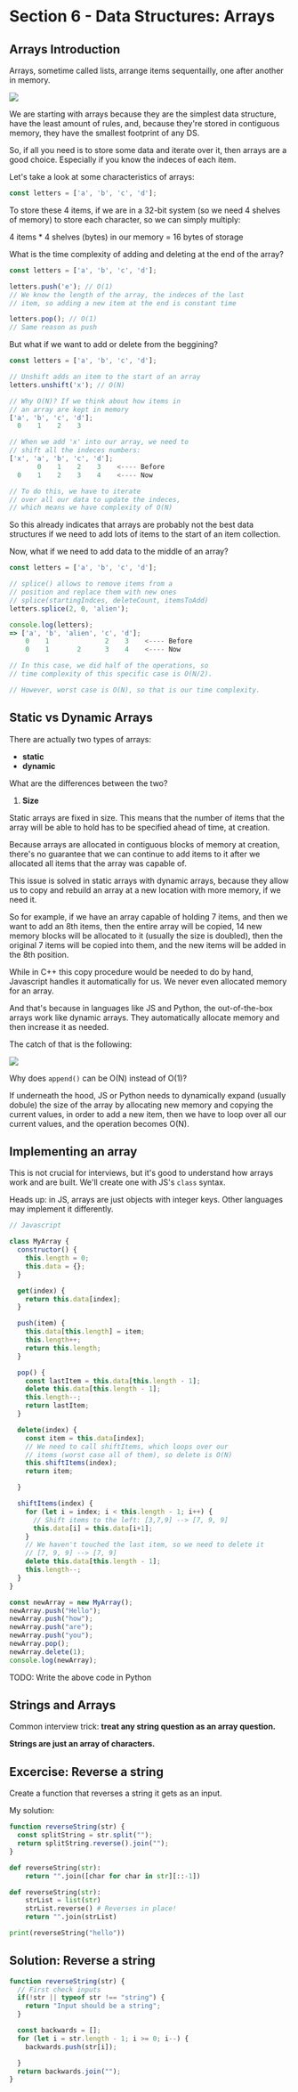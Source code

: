 # Section 6 - Data Structures: Arrays

## Arrays Introduction

Arrays, sometime called lists, arrange items sequentailly, one after another in memory.

![](2021-11-12-09-25-56.png)

We are starting with arrays because they are the simplest data structure, have the least amount of rules, and, because they're stored in contiguous memory, they have the smallest footprint of any DS.

So, if all you need is to store some data and iterate over it, then arrays are a good choice. Especially if you know the indeces of each item.

Let's take a look at some characteristics of arrays:

```js
const letters = ['a', 'b', 'c', 'd'];
```

To store these 4 items, if we are in a 32-bit system (so we need 4 shelves of memory) to store each character, so we can simply multiply:

4 items * 4 shelves (bytes) in our memory = 16 bytes of storage

What is the time complexity of adding and deleting at the end of the array?
```js
const letters = ['a', 'b', 'c', 'd'];

letters.push('e'); // O(1)
// We know the length of the array, the indeces of the last 
// item, so adding a new item at the end is constant time

letters.pop(); // O(1)
// Same reason as push
```

But what if we want to add or delete from the beggining?
```js
const letters = ['a', 'b', 'c', 'd'];

// Unshift adds an item to the start of an array
letters.unshift('x'); // O(N)

// Why O(N)? If we think about how items in 
// an array are kept in memory
['a', 'b', 'c', 'd'];
  0    1    2    3

// When we add 'x' into our array, we need to
// shift all the indeces numbers:
['x', 'a', 'b', 'c', 'd'];
       0    1    2    3    <---- Before
  0    1    2    3    4    <---- Now

// To do this, we have to iterate
// over all our data to update the indeces,
// which means we have complexity of O(N)
```
So this already indicates that arrays are probably not the best data structures if we need to add lots of items to the start of an item collection.

Now, what if we need to add data to the middle of an array?
```js
const letters = ['a', 'b', 'c', 'd'];

// splice() allows to remove items from a
// position and replace them with new ones
// splice(startingIndces, deleteCount, itemsToAdd)
letters.splice(2, 0, 'alien');

console.log(letters);
=> ['a', 'b', 'alien', 'c', 'd'];
    0    1              2    3    <---- Before
    0    1       2      3    4    <---- Now

// In this case, we did half of the operations, so
// time complexity of this specific case is O(N/2).

// However, worst case is O(N), so that is our time complexity.
```

## Static vs Dynamic Arrays

There are actually two types of arrays:

- **static**
- **dynamic**

What are the differences between the two?

1. **Size**

Static arrays are fixed in size. This means that the number of items that the array will be able to hold has to be specified ahead of time, at creation.

Because arrays are allocated in contiguous blocks of memory at creation, there's no guarantee that we can continue to add items to it after we allocated all items that the array was capable of.

This issue is solved in static arrays with dynamic arrays, because they allow us to copy and rebuild an array at a new location with more memory, if we need it.

So for example, if we have an array capable of holding 7 items, and then we want to add an 8th items, then the entire array will be copied, 14 new memory blocks will be allocated to it (usually the size is doubled), then the original 7 items will be copied into them, and the new items will be added in the 8th position.

While in C++ this copy procedure would be needed to do by hand, Javascript handles it automatically for us. We never even allocated memory for an array.

And that's because in languages like JS and Python, the out-of-the-box arrays work like dynamic arrays. They automatically allocate memory and then increase it as needed.

The catch of that is the following:

![](2021-11-12-10-10-19.png)

Why does `append()` can be O(N) instead of O(1)?

If underneath the hood, JS or Python needs to dynamically expand (usually dobule) the size of the array by allocating new memory and copying the current values, in order to add a new item, then we have to loop over all our current values, and the operation becomes O(N).

## Implementing an array

This is not crucial for interviews, but it's good to understand how arrays work and are built. We'll create one with JS's `class` syntax.

Heads up: in JS, arrays are just objects with integer keys. Other languages may implement it differently.

```js
// Javascript

class MyArray {
  constructor() {
    this.length = 0;
    this.data = {};
  }

  get(index) {
    return this.data[index];
  }

  push(item) {
    this.data[this.length] = item;
    this.length++;
    return this.length;
  }

  pop() {
    const lastItem = this.data[this.length - 1];
    delete this.data[this.length - 1];
    this.length--;
    return lastItem;
  }

  delete(index) {
    const item = this.data[index];
    // We need to call shiftItems, which loops over our
    // items (worst case all of them), so delete is O(N)
    this.shiftItems(index);
    return item;

  }

  shiftItems(index) {
    for (let i = index; i < this.length - 1; i++) {
      // Shift items to the left: [3,7,9] --> [7, 9, 9]
      this.data[i] = this.data[i+1];
    }
    // We haven't touched the last item, so we need to delete it
    // [7, 9, 9] --> [7, 9]
    delete this.data[this.length - 1];
    this.length--;
  }
}

const newArray = new MyArray();
newArray.push("Hello");
newArray.push("how");
newArray.push("are");
newArray.push("you");
newArray.pop();
newArray.delete(1);
console.log(newArray);
```

TODO: Write the above code in Python

## Strings and Arrays

Common interview trick: **treat any string question as an array question.**

**Strings are just an array of characters.**

## Excercise: Reverse a string

Create a function that reverses a string it gets as an input.

My solution:
```js
function reverseString(str) {
  const splitString = str.split("");
  return splitString.reverse().join("");
}
```

```python
def reverseString(str):
	return "".join([char for char in str][::-1])

def reverseString(str):
	strList = list(str)
	strList.reverse() # Reverses in place!
	return "".join(strList)

print(reverseString("hello"))
```

## Solution: Reverse a string

```js
function reverseString(str) {
  // First check inputs
  if(!str || typeof str !== "string") {
    return "Input should be a string";
  }

  const backwards = [];
  for (let i = str.length - 1; i >= 0; i--) {
    backwards.push(str[i]);

  }
  return backwards.join("");
}
```